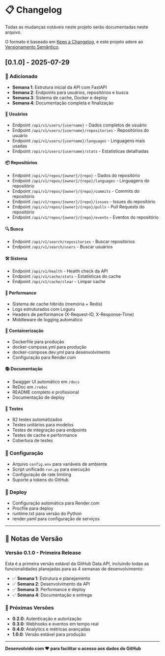 # 📋 Changelog

Todas as mudanças notáveis neste projeto serão documentadas neste arquivo.

O formato é baseado em [Keep a Changelog](https://keepachangelog.com/pt-BR/1.0.0/),
e este projeto adere ao [Versionamento Semântico](https://semver.org/lang/pt-BR/).

## [0.1.0] - 2025-07-29

### 🎉 Adicionado

- **Semana 1**: Estrutura inicial da API com FastAPI
- **Semana 2**: Endpoints para usuários, repositórios e busca
- **Semana 3**: Sistema de cache, Docker e deploy
- **Semana 4**: Documentação completa e finalização

#### 👤 Usuários

- Endpoint `/api/v1/users/{username}` - Dados completos de usuário
- Endpoint `/api/v1/users/{username}/repositories` - Repositórios do usuário
- Endpoint `/api/v1/users/{username}/languages` - Linguagens mais usadas
- Endpoint `/api/v1/users/{username}/stats` - Estatísticas detalhadas

#### 📦 Repositórios

- Endpoint `/api/v1/repos/{owner}/{repo}` - Dados do repositório
- Endpoint `/api/v1/repos/{owner}/{repo}/languages` - Linguagens do repositório
- Endpoint `/api/v1/repos/{owner}/{repo}/commits` - Commits do repositório
- Endpoint `/api/v1/repos/{owner}/{repo}/issues` - Issues do repositório
- Endpoint `/api/v1/repos/{owner}/{repo}/pulls` - Pull Requests do repositório
- Endpoint `/api/v1/repos/{owner}/{repo}/events` - Eventos do repositório

#### 🔍 Busca

- Endpoint `/api/v1/search/repositories` - Buscar repositórios
- Endpoint `/api/v1/search/users` - Buscar usuários

#### 🛠️ Sistema

- Endpoint `/api/v1/health` - Health check da API
- Endpoint `/api/v1/cache/stats` - Estatísticas do cache
- Endpoint `/api/v1/cache/clear` - Limpar cache

#### 🧠 Performance

- Sistema de cache híbrido (memória + Redis)
- Logs estruturados com Loguru
- Headers de performance (X-Request-ID, X-Response-Time)
- Middleware de logging automático

#### 🐳 Containerização

- Dockerfile para produção
- docker-compose.yml para produção
- docker-compose.dev.yml para desenvolvimento
- Configuração para Render.com

#### 📚 Documentação

- Swagger UI automático em `/docs`
- ReDoc em `/redoc`
- README completo e profissional
- Documentação de deploy

#### 🧪 Testes

- 82 testes automatizados
- Testes unitários para modelos
- Testes de integração para endpoints
- Testes de cache e performance
- Cobertura de testes

### 🔧 Configuração

- Arquivo `config.env` para variáveis de ambiente
- Script unificado `run.py` para execução
- Configuração de rate limiting
- Suporte a tokens do GitHub

### 🚀 Deploy

- Configuração automática para Render.com
- Procfile para deploy
- runtime.txt para versão do Python
- render.yaml para configuração de serviços

---

## 📝 Notas de Versão

### Versão 0.1.0 - Primeira Release

Esta é a primeira versão estável da GitHub Data API, incluindo todas as funcionalidades planejadas para as 4 semanas de desenvolvimento:

- ✅ **Semana 1**: Estrutura e planejamento
- ✅ **Semana 2**: Desenvolvimento da API
- ✅ **Semana 3**: Performance e deploy
- ✅ **Semana 4**: Documentação e entrega

### 🎯 Próximas Versões

- **0.2.0**: Autenticação e autorização
- **0.3.0**: Webhooks e eventos em tempo real
- **0.4.0**: Analytics e métricas avançadas
- **1.0.0**: Versão estável para produção

---

**Desenvolvido com ❤️ para facilitar o acesso aos dados do GitHub**
